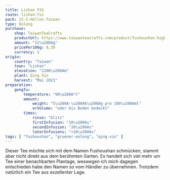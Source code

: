 ```yaml
---
title: Lishan FSS
route: lishan-fss
pack: 22-2-Helles-Taiwan
type: Oolong
purchase:
    shop: TaiwanTeaCrafts
    productUrl: https://www.taiwanteacrafts.com/product/fushoushan-high-mountain-spring-oolong-tea/?v=3a52f3c22ed6
    amount: "12\u200Ag"
    pricePer100g: 0,39
    currency: $
origin:
    country: "Taiwan"
    town: "Lishan"
    elevation: "2100\u200Am"
    plant: Qing Xin
    harvest: "Mai 2021"
preparation:
    gongfu:
        temperature: "90\u200A°C"
        amount:
            weight: "5\u200A-\u200A6\u200Ag pro 100\u200Aml"
            orVolume: "oder bis Boden bedeckt"
        times:
            rinse: "blitz"
            firstInfusion: "10\u200As"
            secondInfusion: "20\u200As"
            laterInfusions: "+10\u200As"
tags: [ "fushoushan", "gruener-oolong", "qing-xin" ]
---
```

Dieser Tee möchte sich mit dem Namen Fushoushan schmücken, stammt aber nicht direkt aus dem berühmten Garten. Es handelt sich viel mehr um Tee einer benachbarten Plantage, weswegen ich mich dagegen entschieden habe den Namen so vom Händler zu übernehmen. Trotzdem natürlich ein Tee aus exzellenter Lage.